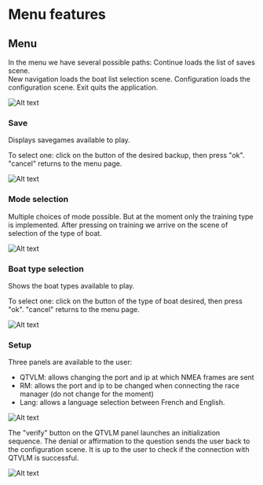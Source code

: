 # Menu features

## Menu
In the menu we have several possible paths:
Continue loads the list of saves scene.  
New navigation loads the boat list selection scene.
Configuration loads the configuration scene.
Exit quits the application.

![Alt text](~/images/menu.png)

### Save
Displays savegames available to play.

To select one: click on the button of the desired backup, then press "ok".
"cancel" returns to the menu page.

![Alt text](~/images/save.png)

### Mode selection
Multiple choices of mode possible. But at the moment only the training type is implemented. After pressing on training we arrive on the scene of selection of the type of boat.

![Alt text](~/images/mode.png)

### Boat type selection
Shows the boat types available to play.

To select one: click on the button of the type of boat desired, then press "ok".
"cancel" returns to the menu page.

![Alt text](~/images/boat.png)

### Setup
Three panels are available to the user:
 * QTVLM: allows changing the port and ip at which NMEA frames are sent
 * RM: allows the port and ip to be changed when connecting the race manager (do not change for the moment)
 * Lang: allows a language selection between French and English.

![Alt text](~/images/config.png)

The "verify" button on the QTVLM panel launches an initialization sequence.
The denial or affirmation to the question sends the user back to the configuration scene. It is up to the user to check if the connection with QTVLM is successful. 

![Alt text](~/images/question.png)

